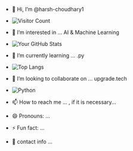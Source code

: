 - 👋 Hi, I’m @harsh-choudhary1
- ![Visitor Count](https:#//komarev.com/ghpvc/?username=harsh-choudhary1&label=Profile%20Views&color=blue&style=plastic)

- 👀 I’m interested in ... AI & Machine Learning
- ![Your GitHub Stats](https://github-readme-stats.vercel.app/api?username=harsh-choudhary1&show_icons=true&theme=dark)

- 🌱 I’m currently learning ... .py
- ![Top Langs](https://github-readme-stats.vercel.app/api/top-langs/?username=harsh-choudhary1&layout=compact&theme=dark)

- 💞️ I’m looking to collaborate on ... upgrade.tech
- ![Python](https://img.shields.io/badge/Python-3776AB?style=for-the-badge&logo=python&logoColor=white)

- 📫 How to reach me ... , if it is necessary...
- 😄 Pronouns: ...
- ⚡ Fun fact: ...
- 📱 contact info  ...

<!---
harsh-choudhary1/harsh-choudhary1 is a ✨ special ✨ repository because its `README.md` (this file) appears on your GitHub profile.
You can click the Preview link to take a look at your changes.
--->
